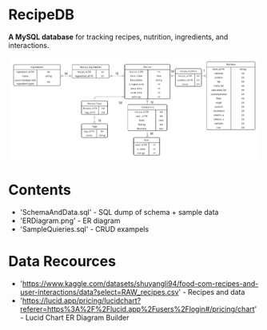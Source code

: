 # RecipeDB

**A MySQL database** for tracking recipes, nutrition, ingredients, and interactions.

![ER Diagram](ERDiagram.png)

# Contents
- 'SchemaAndData.sql' - SQL dump of schema + sample data
- 'ERDiagram.png' - ER diagram
- 'SampleQuieries.sql' - CRUD exampels

# Data Recources
- 'https://www.kaggle.com/datasets/shuyangli94/food-com-recipes-and-user-interactions/data?select=RAW_recipes.csv' - Recipes and data
- 'https://lucid.app/pricing/lucidchart?referer=https%3A%2F%2Flucid.app%2Fusers%2Flogin#/pricing/chart' - Lucid Chart ER Diagram Builder
